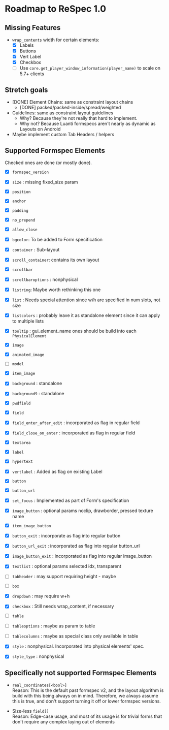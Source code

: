 # Roadmap to ReSpec 1.0

## Missing Features
- `wrap_contents` width for certain elements:
  - [x] Labels
  - [x] Buttons
  - [x] Vert Label
  - [x] Checkbox
  - [ ] Use `core.get_player_window_information(player_name)` to scale on 5.7+ clients

## Stretch goals
- [DONE] Element Chains: same as constraint layout chains
  - [DONE] packed/packed-inside/spread/weighted
- Guidelines: same as constraint layout guidelines
  - Why? Because they're not really that hard to implement.
  - Why not? Because Luanti formspecs aren't nearly as dynamic as Layouts on Android
- Maybe implement custom Tab Headers / helpers

## Supported Formspec Elements

Checked ones are done (or mostly done).

- [x] `formspec_version`
- [x] `size` : missing fixed_size param
- [x] `position`
- [x] `anchor`
- [x] `padding`
- [x] `no_prepend`
- [x] `allow_close`
- [x] `bgcolor`: To be added to Form specification

- [x] `container` : Sub-layout
- [x] `scroll_container`: contains its own layout
- [x] `scrollbar`
- [x] `scrollbaroptions` : nonphysical
- [x] `listring`: Maybe worth rethinking this one
- [x] `list` : Needs special attention since w/h are specified in num slots, not size
- [x] `listcolors` : probably leave it as standalone element since it can apply to multiple lists
- [x] `tooltip` : gui_element_name ones should be build into each `PhysicalElement`
- [x] `image`
- [x] `animated_image`
- [ ] `model`
- [x] `item_image`
- [x] `background` : standalone
- [x] `background9` : standalone
- [x] `pwdfield`
- [x] `field`
- [x] `field_enter_after_edit` : incorporated as flag in regular field
- [x] `field_close_on_enter` : incorporated as flag in regular field
- [x] `textarea`
- [x] `label`
- [x] `hypertext`
- [x] `vertlabel` : Added as flag on existing Label
- [x] `button`
- [x] `button_url`
- [x] `set_focus` : Implemented as part of Form's specification
- [x] `image_button` : optional params noclip, drawborder, pressed texture name
- [x] `item_image_button`
- [x] `button_exit` : incorporate as flag into regular button
- [x] `button_url_exit` : incorporated as flag into regular button_url
- [x] `image_button_exit` : incorporated as flag into regular image_button
- [x] `textlist` : optional params selected idx, transparent
- [ ] `tabheader` : may support requiring height - maybe
- [ ] `box`
- [x] `dropdown` : may require w+h
- [x] `checkbox` : Still needs wrap_content, if necessary
- [ ] `table`
- [ ] `tableoptions` : maybe as param to table
- [ ] `tablecolumns` : maybe as special class only available in table
- [x] `style` : nonphysical. Incorporated into physical elements' spec.
- [x] `style_type` : nonphysical


## Specifically not supported Formspec Elements
- `real_coordinates[<bool>]`<br>
  Reason: This is the default past formspec v2, and the layout algorithm is build
  with this being always on in mind. Therefore, we always assume this is true, and
  don't support turning it off or lower formspec versions.

- Size-less `field[]`<br>
  Reason: Edge-case usage, and most of its usage is for trivial forms that
  don't require any complex laying out of elements
